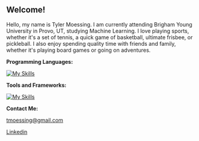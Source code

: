 ## Welcome!

Hello, my name is Tyler Moessing. I am currently attending Brigham Young University in Provo, UT, studying Machine Learning. I love playing sports, whether it's a set of tennis, a quick game of basketball, ultimate frisbee, or pickleball. I also enjoy spending quality time with friends and family, whether it's playing board games or going on adventures. 

<!--
**tmoessing/tmoessing** is a ✨ _special_ ✨ repository because its `README.md` (this file) appears on your GitHub profile.

Here are some ideas to get you started:

- 🔭 I’m currently working on ...
- 🌱 I’m currently learning ...
- 👯 I’m looking to collaborate on ...
- 🤔 I’m looking for help with ...
- 💬 Ask me about ...
- 📫 How to reach me: ...
- 😄 Pronouns: ...
- ⚡ Fun fact: ...
-->

**Programming Languages:** 

[![My Skills](https://skillicons.dev/icons?i=py,html,css,bash,cpp,java)](https://skillicons.dev)

**Tools and Frameworks:** 

[![My Skills](https://skillicons.dev/icons?i=aws,git,sklearn,react,dynamodb,mongodb)](https://skillicons.dev)

**Contact Me:**

tmoessing@gmail.com

[Linkedin](https://www.linkedin.com/in/tyler-moessing/)
